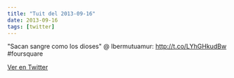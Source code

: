 ```yaml
---
title: "Tuit del 2013-09-16"
date: 2013-09-16
tags: [twitter]
---
```


"Sacan sangre como los dioses" @ Ibermutuamur: http://t.co/LYhGHkudBw #foursquare



[Ver en Twitter](https://twitter.com/i/web/status/379524276006957056)
